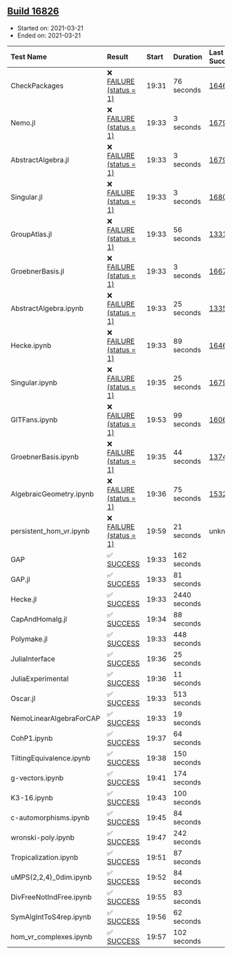 ## [Build 16826](https://oscarci.mathematik.uni-kl.de/job/oscar/16826/)

* Started on: 2021-03-21
* Ended on: 2021-03-21

| Test Name    | Result | Start | Duration | Last Success | First Failure |
|:-------------|:-------|:------|:---------|:-------------|:--------------|
| CheckPackages | ❌ [FAILURE (status = 1)](https://oscarci.mathematik.uni-kl.de/job/oscar/16826/artifact/logs/build-16826/CheckPackages.log) | 19:31 | 76 seconds | [16463](https://oscarci.mathematik.uni-kl.de/job/oscar/16463/) | [16464](https://oscarci.mathematik.uni-kl.de/job/oscar/16464/) |
| Nemo.jl | ❌ [FAILURE (status = 1)](https://oscarci.mathematik.uni-kl.de/job/oscar/16826/artifact/logs/build-16826/Nemo.jl.log) | 19:33 | 3 seconds | [16793](https://oscarci.mathematik.uni-kl.de/job/oscar/16793/) | [16794](https://oscarci.mathematik.uni-kl.de/job/oscar/16794/) |
| AbstractAlgebra.jl | ❌ [FAILURE (status = 1)](https://oscarci.mathematik.uni-kl.de/job/oscar/16826/artifact/logs/build-16826/AbstractAlgebra.jl.log) | 19:33 | 3 seconds | [16792](https://oscarci.mathematik.uni-kl.de/job/oscar/16792/) | [16793](https://oscarci.mathematik.uni-kl.de/job/oscar/16793/) |
| Singular.jl | ❌ [FAILURE (status = 1)](https://oscarci.mathematik.uni-kl.de/job/oscar/16826/artifact/logs/build-16826/Singular.jl.log) | 19:33 | 3 seconds | [16802](https://oscarci.mathematik.uni-kl.de/job/oscar/16802/) | [16803](https://oscarci.mathematik.uni-kl.de/job/oscar/16803/) |
| GroupAtlas.jl | ❌ [FAILURE (status = 1)](https://oscarci.mathematik.uni-kl.de/job/oscar/16826/artifact/logs/build-16826/GroupAtlas.jl.log) | 19:33 | 56 seconds | [13311](https://oscarci.mathematik.uni-kl.de/job/oscar/13311/) | [13312](https://oscarci.mathematik.uni-kl.de/job/oscar/13312/) |
| GroebnerBasis.jl | ❌ [FAILURE (status = 1)](https://oscarci.mathematik.uni-kl.de/job/oscar/16826/artifact/logs/build-16826/GroebnerBasis.jl.log) | 19:33 | 3 seconds | [16676](https://oscarci.mathematik.uni-kl.de/job/oscar/16676/) | [16677](https://oscarci.mathematik.uni-kl.de/job/oscar/16677/) |
| AbstractAlgebra.ipynb | ❌ [FAILURE (status = 1)](https://oscarci.mathematik.uni-kl.de/job/oscar/16826/artifact/logs/build-16826/AbstractAlgebra.ipynb.log) | 19:33 | 25 seconds | [13355](https://oscarci.mathematik.uni-kl.de/job/oscar/13355/) | [13356](https://oscarci.mathematik.uni-kl.de/job/oscar/13356/) |
| Hecke.ipynb | ❌ [FAILURE (status = 1)](https://oscarci.mathematik.uni-kl.de/job/oscar/16826/artifact/logs/build-16826/Hecke.ipynb.log) | 19:33 | 89 seconds | [16463](https://oscarci.mathematik.uni-kl.de/job/oscar/16463/) | [16464](https://oscarci.mathematik.uni-kl.de/job/oscar/16464/) |
| Singular.ipynb | ❌ [FAILURE (status = 1)](https://oscarci.mathematik.uni-kl.de/job/oscar/16826/artifact/logs/build-16826/Singular.ipynb.log) | 19:35 | 25 seconds | [16793](https://oscarci.mathematik.uni-kl.de/job/oscar/16793/) | [16794](https://oscarci.mathematik.uni-kl.de/job/oscar/16794/) |
| GITFans.ipynb | ❌ [FAILURE (status = 1)](https://oscarci.mathematik.uni-kl.de/job/oscar/16826/artifact/logs/build-16826/GITFans.ipynb.log) | 19:53 | 99 seconds | [16068](https://oscarci.mathematik.uni-kl.de/job/oscar/16068/) | [16069](https://oscarci.mathematik.uni-kl.de/job/oscar/16069/) |
| GroebnerBasis.ipynb | ❌ [FAILURE (status = 1)](https://oscarci.mathematik.uni-kl.de/job/oscar/16826/artifact/logs/build-16826/GroebnerBasis.ipynb.log) | 19:35 | 44 seconds | [13748](https://oscarci.mathematik.uni-kl.de/job/oscar/13748/) | [13749](https://oscarci.mathematik.uni-kl.de/job/oscar/13749/) |
| AlgebraicGeometry.ipynb | ❌ [FAILURE (status = 1)](https://oscarci.mathematik.uni-kl.de/job/oscar/16826/artifact/logs/build-16826/AlgebraicGeometry.ipynb.log) | 19:36 | 75 seconds | [15322](https://oscarci.mathematik.uni-kl.de/job/oscar/15322/) | [15323](https://oscarci.mathematik.uni-kl.de/job/oscar/15323/) |
| persistent_hom_vr.ipynb | ❌ [FAILURE (status = 1)](https://oscarci.mathematik.uni-kl.de/job/oscar/16826/artifact/logs/build-16826/persistent_hom_vr.ipynb.log) | 19:59 | 21 seconds | unknown | unknown |
| GAP | ✅ [SUCCESS](https://oscarci.mathematik.uni-kl.de/job/oscar/16826/artifact/logs/build-16826/GAP.log) | 19:33 | 162 seconds |  |  |
| GAP.jl | ✅ [SUCCESS](https://oscarci.mathematik.uni-kl.de/job/oscar/16826/artifact/logs/build-16826/GAP.jl.log) | 19:33 | 81 seconds |  |  |
| Hecke.jl | ✅ [SUCCESS](https://oscarci.mathematik.uni-kl.de/job/oscar/16826/artifact/logs/build-16826/Hecke.jl.log) | 19:33 | 2440 seconds |  |  |
| CapAndHomalg.jl | ✅ [SUCCESS](https://oscarci.mathematik.uni-kl.de/job/oscar/16826/artifact/logs/build-16826/CapAndHomalg.jl.log) | 19:34 | 88 seconds |  |  |
| Polymake.jl | ✅ [SUCCESS](https://oscarci.mathematik.uni-kl.de/job/oscar/16826/artifact/logs/build-16826/Polymake.jl.log) | 19:33 | 448 seconds |  |  |
| JuliaInterface | ✅ [SUCCESS](https://oscarci.mathematik.uni-kl.de/job/oscar/16826/artifact/logs/build-16826/JuliaInterface.log) | 19:36 | 25 seconds |  |  |
| JuliaExperimental | ✅ [SUCCESS](https://oscarci.mathematik.uni-kl.de/job/oscar/16826/artifact/logs/build-16826/JuliaExperimental.log) | 19:36 | 11 seconds |  |  |
| Oscar.jl | ✅ [SUCCESS](https://oscarci.mathematik.uni-kl.de/job/oscar/16826/artifact/logs/build-16826/Oscar.jl.log) | 19:33 | 513 seconds |  |  |
| NemoLinearAlgebraForCAP | ✅ [SUCCESS](https://oscarci.mathematik.uni-kl.de/job/oscar/16826/artifact/logs/build-16826/NemoLinearAlgebraForCAP.log) | 19:33 | 19 seconds |  |  |
| CohP1.ipynb | ✅ [SUCCESS](https://oscarci.mathematik.uni-kl.de/job/oscar/16826/artifact/logs/build-16826/CohP1.ipynb.log) | 19:37 | 64 seconds |  |  |
| TiltingEquivalence.ipynb | ✅ [SUCCESS](https://oscarci.mathematik.uni-kl.de/job/oscar/16826/artifact/logs/build-16826/TiltingEquivalence.ipynb.log) | 19:38 | 150 seconds |  |  |
| g-vectors.ipynb | ✅ [SUCCESS](https://oscarci.mathematik.uni-kl.de/job/oscar/16826/artifact/logs/build-16826/g-vectors.ipynb.log) | 19:41 | 174 seconds |  |  |
| K3-16.ipynb | ✅ [SUCCESS](https://oscarci.mathematik.uni-kl.de/job/oscar/16826/artifact/logs/build-16826/K3-16.ipynb.log) | 19:43 | 100 seconds |  |  |
| c-automorphisms.ipynb | ✅ [SUCCESS](https://oscarci.mathematik.uni-kl.de/job/oscar/16826/artifact/logs/build-16826/c-automorphisms.ipynb.log) | 19:45 | 84 seconds |  |  |
| wronski-poly.ipynb | ✅ [SUCCESS](https://oscarci.mathematik.uni-kl.de/job/oscar/16826/artifact/logs/build-16826/wronski-poly.ipynb.log) | 19:47 | 242 seconds |  |  |
| Tropicalization.ipynb | ✅ [SUCCESS](https://oscarci.mathematik.uni-kl.de/job/oscar/16826/artifact/logs/build-16826/Tropicalization.ipynb.log) | 19:51 | 87 seconds |  |  |
| uMPS(2,2,4)_0dim.ipynb | ✅ [SUCCESS](https://oscarci.mathematik.uni-kl.de/job/oscar/16826/artifact/logs/build-16826/uMPS-2-2-4-_0dim.ipynb.log) | 19:52 | 84 seconds |  |  |
| DivFreeNotIndFree.ipynb | ✅ [SUCCESS](https://oscarci.mathematik.uni-kl.de/job/oscar/16826/artifact/logs/build-16826/DivFreeNotIndFree.ipynb.log) | 19:55 | 83 seconds |  |  |
| SymAlgIntToS4rep.ipynb | ✅ [SUCCESS](https://oscarci.mathematik.uni-kl.de/job/oscar/16826/artifact/logs/build-16826/SymAlgIntToS4rep.ipynb.log) | 19:56 | 62 seconds |  |  |
| hom_vr_complexes.ipynb | ✅ [SUCCESS](https://oscarci.mathematik.uni-kl.de/job/oscar/16826/artifact/logs/build-16826/hom_vr_complexes.ipynb.log) | 19:57 | 102 seconds |  |  |

